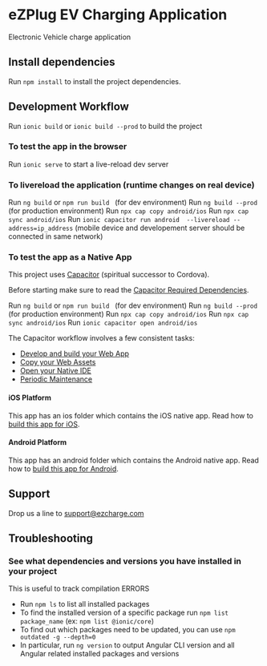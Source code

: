 # eZPlug EV Charging Application
Electronic Vehicle charge application

## Install dependencies
Run `npm install` to install the project dependencies.

## Development Workflow
Run `ionic build` or `ionic build --prod` to build the project

### To test the app in the browser
Run `ionic serve` to start a live-reload dev server

### To livereload the application (runtime changes on real device)
Run `ng build` or `npm run build ` (for dev environment)
Run `ng build --prod` (for production environment)
Run `npx cap copy android/ios`
Run `npx cap sync android/ios`
Run `ionic capacitor run android  --livereload --address=ip_address` (mobile device and developement server should be connected in same network)

### To test the app as a Native App
This project uses [Capacitor](https://capacitor.ionicframework.com/docs/) (spiritual successor to Cordova).

Before starting make sure to read the [Capacitor Required Dependencies](https://capacitor.ionicframework.com/docs/getting-started/dependencies).

Run `ng build` or `npm run build ` (for dev environment)
Run `ng build --prod` (for production environment)
Run `npx cap copy android/ios`
Run `npx cap sync android/ios`
Run `ionic capacitor open android/ios`

The Capacitor workflow involves a few consistent tasks:
- [Develop and build your Web App](https://capacitor.ionicframework.com/docs/basics/workflow/#1-develop-and-build-your-web-app)
- [Copy your Web Assets](https://capacitor.ionicframework.com/docs/basics/workflow/#2-copy-your-web-assets)
- [Open your Native IDE](https://capacitor.ionicframework.com/docs/basics/workflow/#3-open-your-native-ide)
- [Periodic Maintenance](https://capacitor.ionicframework.com/docs/basics/workflow/#4-periodic-maintenance)

#### iOS Platform
This app has an ios folder which contains the iOS native app.
Read how to [build this app for iOS](https://capacitor.ionicframework.com/docs/basics/building-your-app#ios).

#### Android Platform
This app has an android folder which contains the Android native app.
Read how to [build this app for Android](https://capacitor.ionicframework.com/docs/basics/building-your-app#android).

## Support
Drop us a line to support@ezcharge.com


## Troubleshooting
### See what dependencies and versions you have installed in your project
This is useful to track compilation ERRORS

- Run `npm ls` to list all installed packages
- To find the installed version of a specific package run `npm list package_name` (ex: `npm list @ionic/core`)
- To find out which packages need to be updated, you can use `npm outdated -g --depth=0`
- In particular, run `ng version` to output Angular CLI version and all Angular related installed packages and versions
